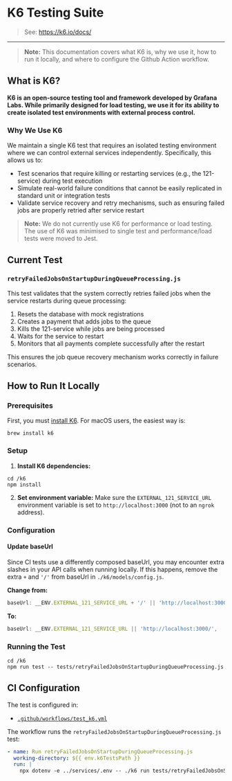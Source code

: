 # K6 Testing Suite
> See: <https://k6.io/docs/>
---
> **Note:** This documentation covers what K6 is, why we use it, how to run it locally, and where to configure the Github Action workflow.

## What is K6?

**K6 is an open-source testing tool and framework developed by Grafana Labs. While primarily designed for load testing, we use it for its ability to create isolated test environments with external process control.**

### Why We Use K6

We maintain a single K6 test that requires an isolated testing environment where we can control external services independently. Specifically, this allows us to:

- Test scenarios that require killing or restarting services (e.g., the 121-service) during test execution
- Simulate real-world failure conditions that cannot be easily replicated in standard unit or integration tests
- Validate service recovery and retry mechanisms, such as ensuring failed jobs are properly retried after service restart

> **Note:** We do not currently use K6 for performance or load testing. The use of K6 was minimised to single test and performance/load tests were moved to Jest.

## Current Test

### `retryFailedJobsOnStartupDuringQueueProcessing.js`

This test validates that the system correctly retries failed jobs when the service restarts during queue processing:

1. Resets the database with mock registrations
2. Creates a payment that adds jobs to the queue
3. Kills the 121-service while jobs are being processed
4. Waits for the service to restart
5. Monitors that all payments complete successfully after the restart

This ensures the job queue recovery mechanism works correctly in failure scenarios.

## How to Run It Locally

### Prerequisites

First, you must [install K6](https://k6.io/docs/get-started/installation/). For macOS users, the easiest way is:
```shell
brew install k6
```

### Setup

1. **Install K6 dependencies:**
```shell
cd /k6
npm install
```

2. **Set environment variable:**
   Make sure the `EXTERNAL_121_SERVICE_URL` environment variable is set to `http://localhost:3000` (not to an `ngrok` address).

### Configuration

#### Update baseUrl

Since CI tests use a differently composed baseUrl, you may encounter extra slashes in your API calls when running locally. If this happens, remove the extra `+` and `'/'` from baseUrl in `./k6/models/config.js`.

**Change from:**
```javascript
baseUrl: __ENV.EXTERNAL_121_SERVICE_URL + '/' || 'http://localhost:3000/',
```

**To:**
```javascript
baseUrl: __ENV.EXTERNAL_121_SERVICE_URL || 'http://localhost:3000/',
```

### Running the Test
```shell
cd /k6
npm run test -- tests/retryFailedJobsOnStartupDuringQueueProcessing.js
```

## CI Configuration

The test is configured in:
- [`.github/workflows/test_k6.yml`](../.github/workflows/test_k6.yml)

The workflow runs the `retryFailedJobsOnStartupDuringQueueProcessing.js` test:
```yaml
- name: Run retryFailedJobsOnStartupDuringQueueProcessing.js
  working-directory: ${{ env.k6TestsPath }}
  run: |
    npx dotenv -e ../services/.env -- ./k6 run tests/retryFailedJobsOnStartupDuringQueueProcessing.js
```
